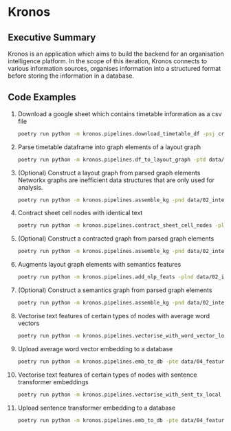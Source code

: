 # Kronos

## Executive Summary

Kronos is an application which aims to build the backend for an organisation intelligence platform. In the scope of this iteration, Kronos connects to various information sources, organises information into a structured format before storing the information in a database.

## Code Examples

1. Download a google sheet which contains timetable information as a csv file

    ```sh
    poetry run python -m kronos.pipelines.download_timetable_df -psj credentials/kronos-408821-b353d5af55b8.json -ptd data/01_raw/timetable_df.csv
    ```

2. Parse timetable dataframe into graph elements of a layout graph

    ```sh
    poetry run python -m kronos.pipelines.df_to_layout_graph -ptd data/01_raw/timetable_df.csv/ -pnd data/02_intermediate/layout_node_dfs.json -ped data/02_intermediate/layout_edge_dfs.json
    ```

3. (Optional) Construct a layout graph from parsed graph elements
    Networkx graphs are inefficient data structures that are only used for analysis.

    ```sh
    poetry run python -m kronos.pipelines.assemble_kg -pnd data/02_intermediate/layout_node_dfs.json -ped data/02_intermediate/layout_edge_dfs.json -png data/03_primary/layout_nx_g.json
    ```

4. Contract sheet cell nodes with identical text

    ```sh
    poetry run python -m kronos.pipelines.contract_sheet_cell_nodes -plnd data/02_intermediate/layout_node_dfs.json -pled data/02_intermediate/layout_edge_dfs.json -pcnd data/02_intermediate/contracted_node_dfs.json -pced data/02_intermediate/contracted_edge_dfs.json
    ```

5. (Optional) Construct a contracted graph from parsed graph elements

    ```sh
    poetry run python -m kronos.pipelines.assemble_kg -pnd data/02_intermediate/contracted_node_dfs.json -ped data/02_intermediate/contracted_edge_dfs.json -png data/03_primary/contracted_nx_g.json
    ```

6. Augments layout graph elements with semantics features

    ```sh
    poetry run python -m kronos.pipelines.add_nlp_feats -plnd data/02_intermediate/contracted_node_dfs.json -pled data/02_intermediate/contracted_edge_dfs.json -psp local_dependencies/en_core_web_lg-3.7.1/en_core_web_lg/en_core_web_lg-3.7.1/ -psnd data/02_intermediate/semantics_node_dfs.json -psed data/02_intermediate/semantics_edge_dfs.json 
    ```

7. (Optional) Construct a semantics graph from parsed graph elements

    ```sh
    poetry run python -m kronos.pipelines.assemble_kg -pnd data/02_intermediate/semantics_node_dfs.json -ped data/02_intermediate/semantics_edge_dfs.json -png data/03_primary/semantics_nx_g.json
    ```

8. Vectorise text features of certain types of nodes with average word vectors

    ```sh
    poetry run python -m kronos.pipelines.vectorise_with_word_vector_local -psnd data/02_intermediate/semantics_node_dfs.json -psp local_dependencies/model-best/ -pte data/04_feature/word_vec_emb.npz
    ```

9. Upload average word vector embedding to a database

    ```sh
    poetry run python -m kronos.pipelines.emb_to_db -pte data/04_feature/word_vec_emb.npz -cn Word
    ```

10. Vectorise text features of certain types of nodes with sentence transformer embeddings

    ```sh
    poetry run python -m kronos.pipelines.vectorise_with_sent_tx_local -psnd data/02_intermediate/semantics_node_dfs.json -pst local_dependencies/all-MiniLM-L6-v2/ -pte data/04_feature/sent_tx_emb.npz
    ```

11. Upload sentence transformer embedding to a database

    ```sh
    poetry run python -m kronos.pipelines.emb_to_db -pte data/04_feature/sent_tx_emb.npz -cn Sentence
    ```
